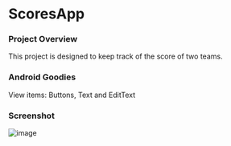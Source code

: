 # ScoresApp



### Project Overview
This project is designed to keep track of the score of two teams.


### Android Goodies
View items: Buttons, Text and EditText




### Screenshot

![image](https://user-images.githubusercontent.com/6055821/61685525-99734200-ad4f-11e9-94f9-b2db6c8604ad.png)
